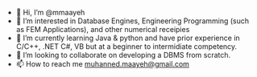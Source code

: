 - 👋 Hi, I’m @mmaayeh
- 👀 I’m interested in Database Engines, Engineering Programming (such as FEM Applications), and other numerical receipies
- 🌱 I’m currently learning Java & python and have prior experience in C/C++, .NET C#, VB but at a beginner to intermidiate competency.
- 💞️ I’m looking to collaborate on developing a DBMS from scratch.
- 📫 How to reach me muhanned.maayeh@gmail.com

<!---
mmaayeh/mmaayeh is a ✨ special ✨ repository because its `README.md` (this file) appears on your GitHub profile.
You can click the Preview link to take a look at your changes.
--->
